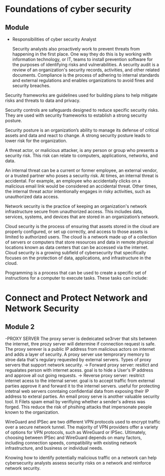 # Foundations of cyber security
## Module 
- Responsibilities of cyber security Analyst
   
  Security analysts also proactively work to prevent threats from happening in the first place. One way they do this is by working with information technology, or IT, teams to install prevention software for the purposes of identifying risks and vulnerabilities.
  A security audit is a review of an organization's security records, activities, and other related documents.
Compliance is the process of adhering to internal standards and external regulations and enables organizations to avoid fines and security breaches.

Security frameworks are guidelines used for building plans to help mitigate risks and threats to data and privacy.

Security controls are safeguards designed to reduce specific security risks. They are used with security frameworks to establish a strong security posture.

Security posture is an organization’s ability to manage its defense of critical assets and data and react to change. A strong security posture leads to lower risk for the organization.

A threat actor, or malicious attacker, is any person or group who presents a security risk. This risk can relate to computers, applications, networks, and data.

An internal threat can be a current or former employee, an external vendor, or a trusted partner who poses a security risk. At times, an internal threat is accidental. For example, an employee who accidentally clicks on a malicious email link would be considered an accidental threat. Other times, the internal threat actor intentionally engages in risky activities, such as unauthorized data access.

Network security is the practice of keeping an organization's network infrastructure secure from unauthorized access. This includes data, services, systems, and devices that are stored in an organization’s network.

Cloud security is the process of ensuring that assets stored in the cloud are properly configured, or set up correctly, and access to those assets is limited to authorized users. The cloud is a network made up of a collection of servers or computers that store resources and data in remote physical locations known as data centers that can be accessed via the internet. Cloud security is a growing subfield of cybersecurity that specifically focuses on the protection of data, applications, and infrastructure in the cloud.

Programming is a process that can be used to create a specific set of instructions for a computer to execute tasks. These tasks can include:

# Connect and Protect Network and Network Security
## Module 2
-PROXY SERVER
 The proxy server is dedeicated se3rver that sits between the internet, thre prozy server will determine if connection request is safe.
The proxy serever is a public IP address from malicious actors on internet and adds a layer of security.
A proxy server use temprorary memory to stroe data that's regulary requested by external servers.
 Types of proxy servers that support network security.
  -> Forward proxy server: resitict and regualates person with internet acess.
      goal is to hide a User's IP address and approve all out going requests.
  -> Reverse proxy server: resitrict internet acess to the internal server.
      goal is to accept traffic from external parties approve it and forward it to the internel servers.
      useful for protecting intetnal web servers conntaing confidential data from exposing their IP address
      to exteral parties.
      An email proxy serve is another valuable security tool. It Filets spam email by verifiying whether a sender's adress was forged.
      This reduce the risk of phsihing attacks that impersonate people known to the organization.
      

WireGuard and IPSec are two different VPN protocols used to encrypt traffic over a secure network tunnel. 
The majority of VPN providers offer a variety of options for VPN protocols, such as WireGuard or IPSec. Ultimately, choosing between IPSec and WireGuard depends on many factors, including connection speeds, compatibility with existing network infrastructure, and business or individual needs.
 

Knowing how to identify potentially malicious traffic on a network can help cybersecurity analysts assess security risks on a network and reinforce network security.

